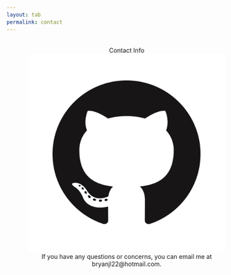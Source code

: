 ```yaml
---
layout: tab
permalink: contact
---
```


<center>
<div class="card shadow p-3 mb-5 col-md-6 black" style="margin-left: 50px;">
<br>
<div class="card-title">
Contact Info
<a href="https://github.com/bryanlai00" target="_blank"><img src="img/github.png" class="media rounded-circle"></a>
</div>
<div class="card-body">
If you have any questions or concerns, you can email me at bryanjl22@hotmail.com.
<br>
</div> 
</div>
</center>
